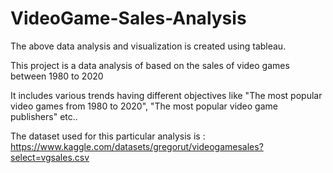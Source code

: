 # VideoGame-Sales-Analysis

The above data analysis and visualization is created using tableau.

This project is a data analysis of based on the sales of video games between 1980 to 2020 

It includes various trends having different objectives like "The most popular video games from 1980 to 2020", "The most popular video game publishers" etc..

The dataset used for this particular analysis is : https://www.kaggle.com/datasets/gregorut/videogamesales?select=vgsales.csv
